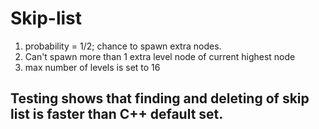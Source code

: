 # Skip-list
1) probability = 1/2; chance to spawn extra nodes.
2) Can't spawn more than 1 extra level node of current highest node
3) max number of levels is set to 16

## Testing shows that finding and deleting of skip list is faster than C++ default set.
